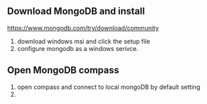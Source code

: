  ## Download MongoDB and install
 
 https://www.mongodb.com/try/download/community
 
 1. download windows msi and click the setup file 
 2. configure mongodb as a windows serivce. 
 
 ## Open MongoDB compass 
 
 1. open compass and connect to local mongoDB by default setting
 2. 
